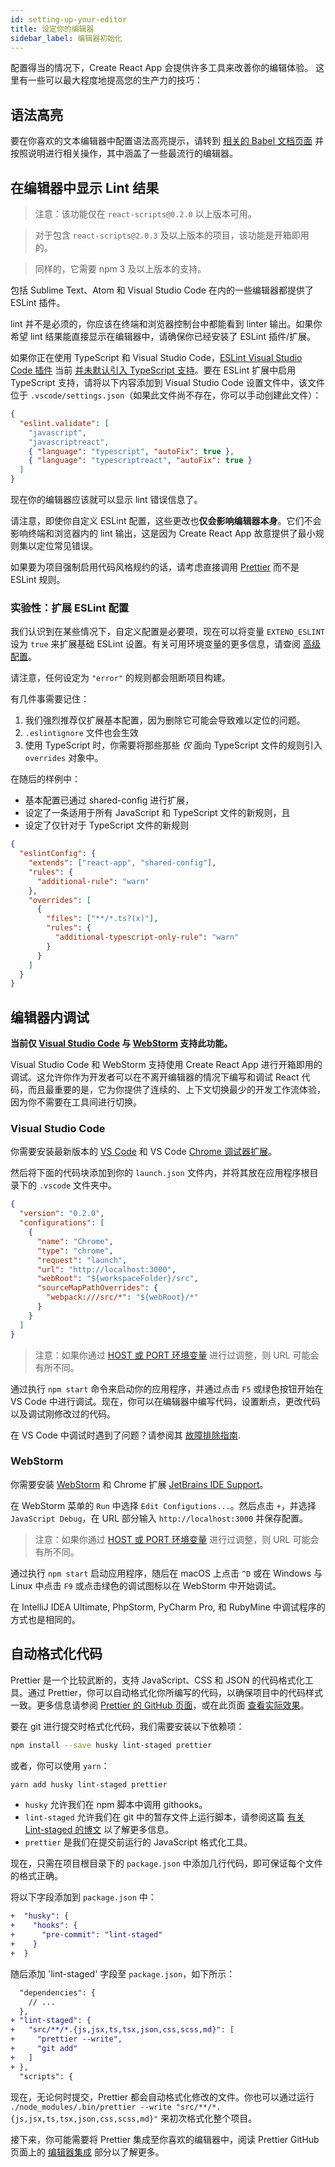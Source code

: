 ```yaml
---
id: setting-up-your-editor
title: 设定你的编辑器
sidebar_label: 编辑器初始化
---
```


配置得当的情况下，Create React App 会提供许多工具来改善你的编辑体验。 这里有一些可以最大程度地提高您的生产力的技巧：

## 语法高亮

要在你喜欢的文本编辑器中配置语法高亮提示，请转到 [相关的 Babel 文档页面](https://babeljs.io/docs/editors) 并按照说明进行相关操作，其中涵盖了一些最流行的编辑器。

## 在编辑器中显示 Lint 结果

> 注意：该功能仅在 `react-scripts@0.2.0` 以上版本可用。

> 对于包含 `react-scripts@2.0.3` 及以上版本的项目，该功能是开箱即用的。

> 同样的，它需要 npm 3 及以上版本的支持。

包括 Sublime Text、Atom 和 Visual Studio Code 在内的一些编辑器都提供了 ESLint 插件。

lint 并不是必须的，你应该在终端和浏览器控制台中都能看到 linter 输出。如果你希望 lint 结果能直接显示在编辑器中，请确保你已经安装了 ESLint 插件/扩展。

如果你正在使用 TypeScript 和 Visual Studio Code，[ESLint Visual Studio Code 插件](https://marketplace.visualstudio.com/items?itemName=dbaeumer.vscode-eslint#overview) 当前 [并未默认引入 TypeScript 支持](https://github.com/Microsoft/vscode-eslint/issues/609)。要在 ESLint 扩展中启用 TypeScript 支持，请将以下内容添加到 Visual Studio Code 设置文件中，该文件位于 `.vscode/settings.json`（如果此文件尚不存在，你可以手动创建此文件）：

```json
{
  "eslint.validate": [
    "javascript",
    "javascriptreact",
    { "language": "typescript", "autoFix": true },
    { "language": "typescriptreact", "autoFix": true }
  ]
}
```

现在你的编辑器应该就可以显示 lint 错误信息了。

请注意，即使你自定义 ESLint 配置，这些更改也**仅会影响编辑器本身**。它们不会影响终端和浏览器内的 lint 输出，这是因为 Create React App 故意提供了最小规则集以定位常见错误。

如果要为项目强制启用代码风格规约的话，请考虑直接调用 [Prettier](https://github.com/jlongster/prettier) 而不是 ESLint 规则。

### 实验性：扩展 ESLint 配置

我们认识到在某些情况下，自定义配置是必要项，现在可以将变量 `EXTEND_ESLINT` 设为 `true` 来扩展基础 ESLint 设置。有关可用环境变量的更多信息，请查阅 [高级配置](advanced-configuration.md)。

请注意，任何设定为 `"error"` 的规则都会阻断项目构建。

有几件事需要记住：

1. 我们强烈推荐仅扩展基本配置，因为删除它可能会导致难以定位的问题。
2. `.eslintignore` 文件也会生效
3. 使用 TypeScript 时，你需要将那些那些 _仅_ 面向 TypeScript 文件的规则引入 `overrides` 对象中。

在随后的样例中：

- 基本配置已通过 shared-config 进行扩展，
- 设定了一条适用于所有 JavaScript 和 TypeScript 文件的新规则，且
- 设定了仅针对于 TypeScript 文件的新规则

```json
{
  "eslintConfig": {
    "extends": ["react-app", "shared-config"],
    "rules": {
      "additional-rule": "warn"
    },
    "overrides": [
      {
        "files": ["**/*.ts?(x)"],
        "rules": {
          "additional-typescript-only-rule": "warn"
        }
      }
    ]
  }
}
```

## 编辑器内调试

**当前仅 [Visual Studio Code](https://code.visualstudio.com) 与 [WebStorm](https://www.jetbrains.com/webstorm/) 支持此功能。**

Visual Studio Code 和 WebStorm 支持使用 Create React App 进行开箱即用的调试。这允许你作为开发者可以在不离开编辑器的情况下编写和调试 React 代码，而且最重要的是，它为你提供了连续的、上下文切换最少的开发工作流体验，因为你不需要在工具间进行切换。

### Visual Studio Code

你需要安装最新版本的 [VS Code](https://code.visualstudio.com) 和 VS Code [Chrome 调试器扩展](https://marketplace.visualstudio.com/items?itemName=msjsdiag.debugger-for-chrome)。

然后将下面的代码块添加到你的 `launch.json` 文件内，并将其放在应用程序根目录下的 `.vscode` 文件夹中。

```json
{
  "version": "0.2.0",
  "configurations": [
    {
      "name": "Chrome",
      "type": "chrome",
      "request": "launch",
      "url": "http://localhost:3000",
      "webRoot": "${workspaceFolder}/src",
      "sourceMapPathOverrides": {
        "webpack:///src/*": "${webRoot}/*"
      }
    }
  ]
}
```

> 注意：如果你通过 [HOST 或 PORT 环境变量](advanced-configuration.md) 进行过调整，则 URL 可能会有所不同。

通过执行 `npm start` 命令来启动你的应用程序，并通过点击 `F5` 或绿色按钮开始在 VS Code 中进行调试。现在，你可以在编辑器中编写代码，设置断点，更改代码以及调试刚修改过的代码。

在 VS Code 中调试时遇到了问题？请参阅其 [故障排除指南](https://github.com/Microsoft/vscode-chrome-debug/blob/master/README.md#troubleshooting).

### WebStorm

你需要安装 [WebStorm](https://www.jetbrains.com/webstorm/) 和 Chrome 扩展 [JetBrains IDE Support](https://chrome.google.com/webstore/detail/jetbrains-ide-support/hmhgeddbohgjknpmjagkdomcpobmllji)。

在 WebStorm 菜单的 `Run` 中选择 `Edit Configutions...`。然后点击 `+`，并选择 `JavaScript Debug`，在 URL 部分输入 `http://localhost:3000` 并保存配置。

> 注意：如果你通过  [HOST 或 PORT 环境变量](advanced-configuration.md) 进行过调整，则 URL 可能会有所不同。

通过执行 `npm start` 启动应用程序，随后在 macOS 上点击 `^D` 或在 Windows 与 Linux 中点击 `F9` 或点击绿色的调试图标以在 WebStorm 中开始调试。

在 IntelliJ IDEA Ultimate, PhpStorm, PyCharm Pro, 和 RubyMine 中调试程序的方式也是相同的。

## 自动格式化代码

Prettier 是一个比较武断的，支持 JavaScript、CSS 和 JSON 的代码格式化工具。通过 Prettier，你可以自动格式化你所编写的代码，以确保项目中的代码样式一致。更多信息请参阅 [Prettier 的 GitHub 页面](https://github.com/prettier/prettier)，或在此页面 [查看实际效果](https://prettier.github.io/prettier/)。

要在 git 进行提交时格式化代码，我们需要安装以下依赖项：

```sh
npm install --save husky lint-staged prettier
```

或者，你可以使用 `yarn`：

```sh
yarn add husky lint-staged prettier
```

- `husky` 允许我们在 npm 脚本中调用 githooks。
- `lint-staged` 允许我们在 git 中的暂存文件上运行脚本，请参阅这篇 [有关 Lint-staged 的博文](https://medium.com/@okonetchnikov/make-linting-great-again-f3890e1ad6b8) 以了解更多信息。
- `prettier` 是我们在提交前运行的 JavaScript 格式化工具。

现在，只需在项目根目录下的 `package.json` 中添加几行代码，即可保证每个文件的格式正确。

将以下字段添加到 `package.json` 中：

```diff
+  "husky": {
+    "hooks": {
+      "pre-commit": "lint-staged"
+    }
+  }
```

随后添加 'lint-staged' 字段至 `package.json`，如下所示：

```diff
  "dependencies": {
    // ...
  },
+ "lint-staged": {
+   "src/**/*.{js,jsx,ts,tsx,json,css,scss,md}": [
+     "prettier --write",
+     "git add"
+   ]
+ },
  "scripts": {
```

现在，无论何时提交，Prettier 都会自动格式化修改的文件。你也可以通过运行 `./node_modules/.bin/prettier --write "src/**/*.{js,jsx,ts,tsx,json,css,scss,md}"` 来初次格式化整个项目。

接下来，你可能需要将 Prettier 集成至你喜欢的编辑器中，阅读 Prettier GitHub 页面上的 [编辑器集成](https://prettier.io/docs/en/editors.html) 部分以了解更多。

